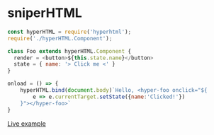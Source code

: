 # sniperHTML


```js
const hyperHTML = require('hyperhtml');
require('./hyperHTML.Component');

class Foo extends hyperHTML.Component {
  render = <button>${this.state.name}</button>
  state = { name: '> Click me <' }
}

onload = () => {
    hyperHTML.bind(document.body)`Hello, <hyper-foo onclick="${
        e => e.currentTarget.setState({name:'Clicked!'})
    }"></hyper-foo>`
}
```

<a href="https://kentaromiura.github.io/sniperHTML/">Live example</a>